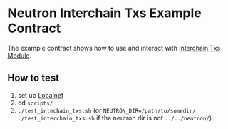 # Neutron Interchain Txs Example Contract

The example contract shows how to use and interact with [Interchain Txs Module](https://docs.neutron.org/neutron/modules/interchain-txs/overview).

## How to test

1. set up [Localnet](https://docs.neutron.org/neutron/build-and-run/localnet)
2. cd `scripts/`
3. `./test_intechain_txs.sh` (or `NEUTRON_DIR=/path/to/somedir/ ./test_interchain_txs.sh` if the neutron dir is not `../../neutron/`)
